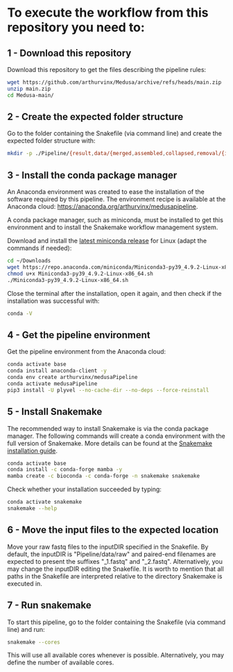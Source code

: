 # To execute the workflow from this repository you need to:

## 1 - Download this repository

Download this repository to get the files describing the pipeline rules:

```bash
wget https://github.com/arthurvinx/Medusa/archive/refs/heads/main.zip
unzip main.zip
cd Medusa-main/
```

## 2 - Create the expected folder structure

Go to the folder containing the Snakefile (via command line) and create the expected folder structure with:

```bash
mkdir -p ./Pipeline/{result,data/{merged,assembled,collapsed,removal/{index,reference},raw,trimmed},alignment/{db,index},taxonomic/db,functional/db}
```

## 3 - Install the conda package manager

An Anaconda environment was created to ease the installation of the software required by this pipeline. The environment recipe is available at the Anaconda cloud: https://anaconda.org/arthurvinx/medusapipeline.

A conda package manager, such as miniconda, must be installed to get this environment and to install the Snakemake workflow management system.

Download and install the [latest miniconda release](https://docs.conda.io/en/latest/miniconda.html) for Linux (adapt the commands if needed):

```bash
cd ~/Downloads
wget https://repo.anaconda.com/miniconda/Miniconda3-py39_4.9.2-Linux-x86_64.sh
chmod u+x Miniconda3-py39_4.9.2-Linux-x86_64.sh
./Miniconda3-py39_4.9.2-Linux-x86_64.sh
```

Close the terminal after the installation, open it again, and then check if the installation was successful with:

```bash
conda -V
```

## 4 - Get the pipeline environment

Get the pipeline environment from the Anaconda cloud:

```bash
conda activate base
conda install anaconda-client -y
conda env create arthurvinx/medusaPipeline
conda activate medusaPipeline
pip3 install -U plyvel --no-cache-dir --no-deps --force-reinstall
```

## 5 - Install Snakemake

The recommended way to install Snakemake is via the conda package manager. The following commands will create a conda environment with the full version of Snakemake. More details can be found at the [Snakemake installation guide](https://snakemake.readthedocs.io/en/stable/getting_started/installation.html).

```bash
conda activate base
conda install -c conda-forge mamba -y
mamba create -c bioconda -c conda-forge -n snakemake snakemake
```

Check whether your installation succeeded by typing:

```bash
conda activate snakemake
snakemake --help
```

## 6 - Move the input files to the expected location

Move your raw fastq files to the inputDIR specified in the Snakefile. By default, the inputDIR is "Pipeline/data/raw" and paired-end filenames are expected to present the suffixes "_1.fastq" and "_2.fastq". Alternatively, you may change the inputDIR editing the Snakefile. It is worth to mention that all paths in the Snakefile are interpreted relative to the directory Snakemake is executed in.

## 7 - Run snakemake

To start this pipeline, go to the folder containing the Snakefile (via command line) and run:

```bash
snakemake --cores
```

This will use all available cores whenever is possible. Alternatively, you may define the number of available cores.
